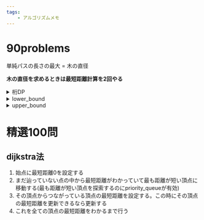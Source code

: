 ```yaml
---
tags:
    - アルゴリズムメモ
---
```


# 90problems
単純パスの長さの最大 = 木の直径

**木の直径を求めるときは最短距離計算を2回やる**

<details>dp[上から見て何桁目][現時点でのBで割った余り] 
<summary>桁DP
</summary>
</details>

<details>指定された要素以上の値が現れる最初の位置のイテレータを取得する<summary>lower_bound  
</summary>
</details>

<details>
指定された要素より大きい値が現れる最初の位置のイテレータを取得する
<summary>upper_bound  
</summary>
</details>

# 精選100問

## dijkstra法
1. 始点に最短距離0を設定する
2. まだ辿っていない点の中から最短距離がわかっていて最も距離が短い頂点に移動する(最も距離が短い頂点を探索するのにpriority_queueが有効)
3. その頂点からつながっている頂点の最短距離を設定する。この時にその頂点の最短距離を更新できるなら更新する
4. これを全ての頂点の最短距離をわかるまで行う
